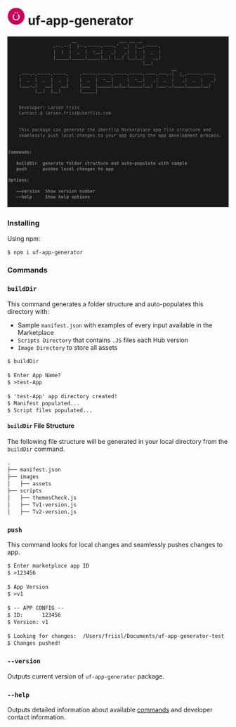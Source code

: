 # <img src="https://github.com/uberflip-partners/uf-app-generator/blob/master/images/logo.png" height="40"> uf-app-generator

<img src="https://github.com/uberflip-partners/uf-app-generator/blob/master/images/uf-app-generator.png">

### Installing

Using npm:
```
$ npm i uf-app-generator
```

### Commands

### `buildDir`

This command generates a folder structure and auto-populates this directory with:
- Sample `manifest.json` with examples of every input available in the Marketplace
- `Scripts Directory` that contains `.JS` files each Hub version
- `Image Directory` to store all assets

```
$ buildDir

$ Enter App Name?
$ >test-App

$ 'test-App' app directory created!
$ Manifest populated...
$ Script files populated...
```

#### `buildDir` File Structure

The following file structure will be generated in your local directory from the `buildDir` command.

```
.
├── manifest.json
├── images
│   ├── assets
├── scripts
│   ├── themesCheck.js
│   ├── Tv1-version.js
│   ├── Tv2-version.js
```

### `push`

This command looks for local changes and seamlessly pushes changes to app.

```
$ Enter marketplace app ID
$ >123456

$ App Version
$ >v1

$ -- APP CONFIG --
$ ID:      123456
$ Version: v1

$ Looking for changes:  /Users/friisl/Documents/uf-app-generator-test
$ Changes pushed!
```

### `--version`

Outputs current version of `uf-app-generator` package.

### `--help`

Outputs detailed information about available [commands](#commands) and developer contact information.